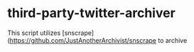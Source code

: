 # third-party-twitter-archiver
This script utilizes [snscrape](https://github.com/JustAnotherArchivist/snscrape to archive

